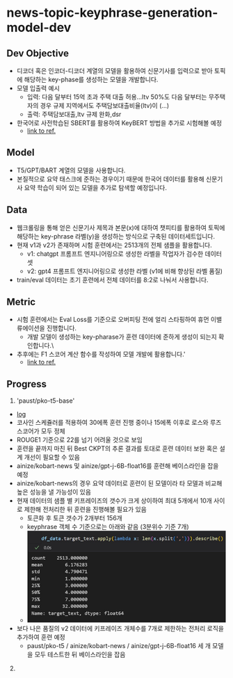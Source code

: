 # news-topic-keyphrase-generation-model-dev


## Dev Objective

- 디코더 혹은 인코더-디코더 계열의 모델을 활용하여 신문기사를 입력으로 받아 토픽에 해당하는 key-phase를 생성하는 모델을 개발합니다.
- 모델 입출력 예시
  - 입력: 다음 달부터 15억 초과 주택 대출 허용…ltv 50%도 다음 달부터는 무주택자의 경우 규제 지역에서도 주택담보대출비율(ltv)이 (...)
  - 출력: 주택담보대출,ltv 규제 완화,dsr
- 한국어로 사전학습된 SBERT를 활용하여 KeyBERT 방법을 추가로 시험해볼 예정
  - [link to ref.](https://github.com/MaartenGr/KeyBERT)


## Model

- T5/GPT/BART 계열의 모델을 사용합니다.
- 본질적으로 요약 태스크에 준하는 경우이기 때문에 한국어 데이터를 활용해 신문기사 요약 학습이 되어 있는 모델을 추가로 탐색할 예정입니다.


## Data

- 웹크롤링을 통해 얻은 신문기사 제목과 본문(x)에 대하여 챗피티를 활용하여 토픽에 해당하는 key-phrase 라벨(y)을 생성하는 방식으로 구축된 데이터세트입니다.
- 현재 v1과 v2가 존재하며 시험 훈련에서는 2513개의 전체 샘플을 활용합니다.
  - v1: chatgpt 프롬프트 엔지니어링으로 생성한 라벨을 작업자가 검수한 데이터 셋
  - v2: gpt4 프롬프트 엔지니어링으로 생성한 라벨 (v1에 비해 향상된 라벨 품질)
- train/eval 데이터는 초기 훈련에서 전체 데이터를 8:2로 나눠서 사용합니다.


## Metric

- 시험 훈련에서는 Eval Loss를 기준으로 오버피팅 전에 얼리 스타핑하여 휴먼 이밸류에이션을 진행합니다.
  - 개발 모델이 생성하는 key-pharase가 훈련 데이터에 준하게 생성이 되는지 확인합니다.\
- 추후에는 F1 스코어 계산 함수를 작성하여 모델 개발에 활용합니다.'
  - [link to ref.](https://huggingface.co/ml6team/keyphrase-generation-t5-small-inspec?text=In+this+work%2C+we+explore+how+to+learn+task+specific+language+models+aimed+towards+learning+rich+representation+of+keyphrases+from+text+documents.+We+experiment+with+different+masking+strategies+for+pre-training+transformer+language+models+%28LMs%29+in+discriminative+as+well+as+generative+settings.+In+the+discriminative+setting%2C+we+introduce+a+new+pre-training+objective+-+Keyphrase+Boundary+Infilling+with+Replacement+%28KBIR%29%2C+showing+large+gains+in+performance+%28up+to+9.26+points+in+F1%29+over+SOTA%2C+when+LM+pre-trained+using+KBIR+is+fine-tuned+for+the+task+of+keyphrase+extraction.+In+the+generative+setting%2C+we+introduce+a+new+pre-training+setup+for+BART+-+KeyBART%2C+that+reproduces+the+keyphrases+related+to+the+input+text+in+the+CatSeq+format%2C+instead+of+the+denoised+original+input.+This+also+led+to+gains+in+performance+%28up+to+4.33+points+inF1%40M%29+over+SOTA+for+keyphrase+generation.+Additionally%2C+we+also+fine-tune+the+pre-trained+language+models+on+named+entity+recognition%28NER%29%2C+question+answering+%28QA%29%2C+relation+extraction+%28RE%29%2C+abstractive+summarization+and+achieve+comparable+performance+with+that+of+the+SOTA%2C+showing+that+learning+rich+representation+of+keyphrases+is+indeed+beneficial+for+many+other+fundamental+NLP+tasks.)


## Progress

1. 'paust/pko-t5-base'
  - [log](https://wandb.ai/dotsnangles/news-topic-keyphrase-generation-model-dev)
  - 코사인 스케쥴러를 적용하여 30에폭 훈련 진행 중이나 15에폭 이후로 로스와 루즈 스코어가 모두 정체
  - ROUGE1 기준으로 22를 넘기 어려울 것으로 보임
  - 훈련을 끝까지 마친 뒤 Best CKPT의 추론 결과를 토대로 훈련 데이터 보완 혹은 설계 개선이 필요할 수 있음
  - ainize/kobart-news 및 ainize/gpt-j-6B-float16를 훈련해 베이스라인을 잡을 예정
  - ainize/kobart-news의 경우 요약 데이터로 훈련이 된 모델이라 타 모델과 비교해 높은 성능을 낼 가능성이 있음
  - 현재 데이터의 샘플 별 키프레이즈의 갯수가 크게 상이하여 최대 5개에서 10개 사이로 제한해 전처리한 뒤 훈련을 진행해볼 필요가 있음
    - 토큰화 후 토큰 갯수가 2개부터 156개
    - keyphrase 객체 수 기준으로는 아래와 같음 (3분위수 기준 7개)
    - ![num_of_keyphrasespng](images/num_of_keyphrasespng.jpg)
  - 보다 나은 품질의 v2 데이터에 키프레이즈 개체수를 7개로 제한하는 전처리 로직을 추가하여 훈련 예정
    - paust/pko-t5 / ainize/kobart-news / ainize/gpt-j-6B-float16 세 개 모델을 모두 테스트한 뒤 베이스라인을 잡음
2. 